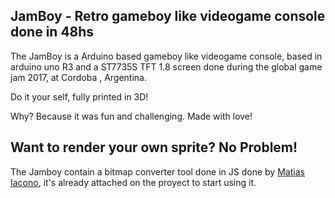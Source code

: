 ## JamBoy - Retro gameboy like videogame console done in 48hs

The JamBoy is a Arduino based gameboy like videogame console, based in arduino uno R3 and a ST7735S TFT 1.8 screen done during the global game jam 2017, at Cordoba , Argentina.

Do it your self, fully printed in 3D!

Why? Because it was fun and challenging. Made with love!

## Want to render your own sprite? No Problem!

The Jamboy contain a bitmap converter tool done in JS done by [Matias Iacono](https://github.com/MatiasIac), it's already attached on the proyect to start using it.
